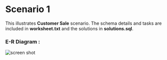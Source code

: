 # Scenario 1
This illustrates **Customer Sale** scenario. The schema details and tasks are included in **worksheet.txt** and the solutions in 
**solutions.sql**.

### E-R Diagram : 

![screen shot](https://github.com/shashiirk/sql-school/blob/master/scenario-1/erdiagram.png)
